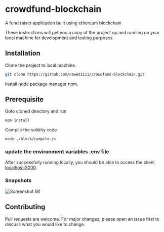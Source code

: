 # crowdfund-blockchain
A fund raiser application built using ethereum blockchain

These instructions will get you a copy of the project up and running on your local machine for development and testing purposes.

## Installation

Clone the project to local machine.

```bash
git clone https://github.com/nawed1111/crowdfund-blockchain.git
```

Install node package manager [npm](https://nodejs.org/en/download/).

## Prerequisite

Goto cloned directory and run
```bash
npm install
```

Compile the solidity code
```bash
node ./block/compile.js
```

### update the environment variables .env file

After successfully running locally, you should be able to access the client [localhost:3000](http://127.0.0.1:3000/).

### Snapshots
![Screenshot (8)](https://user-images.githubusercontent.com/32324785/146667074-21efd39d-4f23-4671-b3bd-dea381ee36c7.png)

## Contributing

Pull requests are welcome. For major changes, please open an issue first to discuss what you would like to change.

